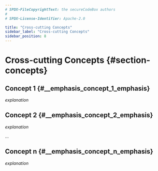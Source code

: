 ```yaml
---
# SPDX-FileCopyrightText: the secureCodeBox authors
#
# SPDX-License-Identifier: Apache-2.0

title: "Cross-cutting Concepts"
sidebar_label: "Cross-cutting Concepts"
sidebar_position: 8
---
```

# Cross-cutting Concepts {#section-concepts}

<!-- TODO: #21 Here we could add a description about CRDs. -->

## Concept 1 {#__emphasis_concept_1_emphasis}

*explanation*

## Concept 2 {#__emphasis_concept_2_emphasis}

*explanation*

...

## Concept n {#__emphasis_concept_n_emphasis}

*explanation*
